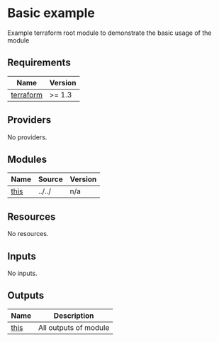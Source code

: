 # Basic example

Example terraform root module to demonstrate the basic usage of the module

<!-- BEGINNING OF PRE-COMMIT-TERRAFORM DOCS HOOK -->
## Requirements

| Name | Version |
|------|---------|
| <a name="requirement_terraform"></a> [terraform](#requirement\_terraform) | >= 1.3 |

## Providers

No providers.

## Modules

| Name | Source | Version |
|------|--------|---------|
| <a name="module_this"></a> [this](#module\_this) | ../../ | n/a |

## Resources

No resources.

## Inputs

No inputs.

## Outputs

| Name | Description |
|------|-------------|
| <a name="output_this"></a> [this](#output\_this) | All outputs of module |
<!-- END OF PRE-COMMIT-TERRAFORM DOCS HOOK -->
